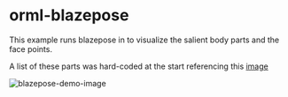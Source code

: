 # orml-blazepose

This example runs blazepose in to visualize the salient body parts and the face points.

A list of these parts was hard-coded at the start referencing this [image](https://1.bp.blogspot.com/-w22Iw7BRZsg/XzWx-S7DtpI/AAAAAAAAGZg/zgpN2e5Oye8qPXfq0zLq6dm38afXaUa8gCLcBGAsYHQ/s1999/image4%2B%25281%2529.jpg)



![blazepose-demo-image](https://github.com/marcoshier/openrdnr-ml/data/img/blazepose.png)





